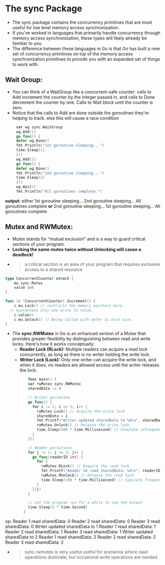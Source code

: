 # The sync Package
- The sync package contains the concurrency primitives that are most useful for low level memory access synchronization.
- If you’ve worked in languages that primarily handle concurrency through memory access synchronization, these types will likely
already be familiar to you.
- The difference between these languages in Go is that Go
has built a new set of concurrency primitives on top of the memory access synchronization primitives to provide you with an expanded set of things to work with.
## Wait Group:
- You can think of a WaitGroup like a concurrent-safe counter: calls to Add increment the counter by the integer passed in, and calls to Done decrement the counter by one. Calls to Wait block until the counter is zero.
- Notice that the calls to Add are done outside the goroutines they’re helping to track. else this will cause a race condition
 ```go
      var wg sync.WaitGroup
      wg.Add(1)
      go func() {
      defer wg.Done()
      fmt.Println("1st goroutine sleeping...")
      time.Sleep(1)
      }()
      wg.Add(1)
      go func() {
      defer wg.Done()
      fmt.Println("2nd goroutine sleeping...")
      time.Sleep(2)
      }()
      wg.Wait()
      fmt.Println("All goroutines complete.")
 ```
**output:** 
either 
1st goroutine sleeping...
2nd goroutine sleeping...
All goroutines complete 
**or**
2nd goroutine sleeping...
1st goroutine sleeping...
All goroutines complete 

## Mutex and RWMutex:
- Mutex stands for “mutual exclusion” and is a way to guard critical sections of your program.
- **Locking the same mutex twice without Unlocking will cause a deadlock!**
- > a critical section is an area of your program that requires exclusive access to a shared resource.
```go
type ConcurrentCounter struct {
	mu sync.Mutex
	value int
}

func (c *ConcurrentCounter) Increment() {
	c.mu.Lock() // restricts the memory pointers here. 
  // Guarantees only one write to value.
	c.value++
	c.mu.Unlock() // Being called with defer is also nice.
}
```

- The **sync.RWMutex** in Go is an enhanced version of a Mutex that provides greater flexibility by distinguishing between read and write locks. Here's how it works conceptually:
  - **Reader Lock (RLock):** Multiple readers can acquire a read lock concurrently, as long as there is no writer holding the write lock.
  - **Writer Lock (Lock):** Only one writer can acquire the write lock, and when it does, no readers are allowed access until the writer releases the lock.
   ``` go
          func main() {
          var rwMutex sync.RWMutex
          sharedData := 0

          // Writer goroutine
          go func() {
            for i := 1; i <= 5; i++ {
              rwMutex.Lock() // Acquire the write lock
              sharedData = i
              fmt.Printf("Writer updated sharedData to %d\n", sharedData)
              rwMutex.Unlock() // Release the write lock
              time.Sleep(500 * time.Millisecond) // Simulate infrequent updates
            }
          }()

          // Reader goroutines
          for j := 1; j <= 3; j++ {
            go func(readerID int) {
              for {
                rwMutex.RLock() // Acquire the read lock
                fmt.Printf("Reader %d read sharedData: %d\n", readerID, sharedData)
                rwMutex.RUnlock() // Release the read lock
                time.Sleep(100 * time.Millisecond) // Simulate frequent reads
              }
            }(j)
          }

          // Let the program run for a while to see the output
          time.Sleep(3 * time.Second)
        }

  ```
op:
Reader 1 read sharedData: 0
Reader 2 read sharedData: 0
Reader 3 read sharedData: 0
Writer updated sharedData to 1
Reader 1 read sharedData: 1
Reader 2 read sharedData: 1
Reader 3 read sharedData: 1
Writer updated sharedData to 2
Reader 1 read sharedData: 2
Reader 2 read sharedData: 2
Reader 3 read sharedData: 2
- > sync.rwmutex is very useful useful for scenarios where read operations dominate, but occasional write operations are needed.
